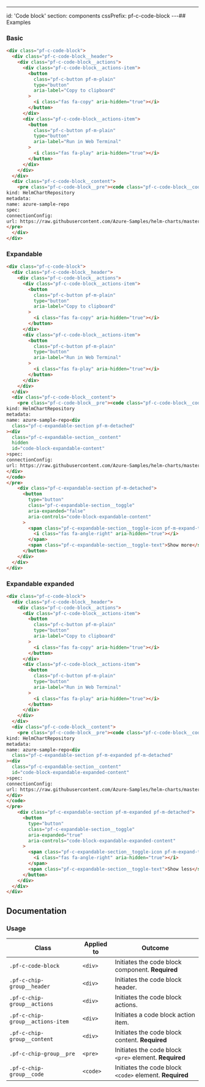 ---
id: 'Code block'
section: components
cssPrefix: pf-c-code-block
---## Examples

### Basic

```html
<div class="pf-c-code-block">
  <div class="pf-c-code-block__header">
    <div class="pf-c-code-block__actions">
      <div class="pf-c-code-block__actions-item">
        <button
          class="pf-c-button pf-m-plain"
          type="button"
          aria-label="Copy to clipboard"
        >
          <i class="fas fa-copy" aria-hidden="true"></i>
        </button>
      </div>
      <div class="pf-c-code-block__actions-item">
        <button
          class="pf-c-button pf-m-plain"
          type="button"
          aria-label="Run in Web Terminal"
        >
          <i class="fas fa-play" aria-hidden="true"></i>
        </button>
      </div>
    </div>
  </div>
  <div class="pf-c-code-block__content">
    <pre class="pf-c-code-block__pre"><code class="pf-c-code-block__code">apiVersion: helm.openshift.io/v1beta1/
kind: HelmChartRepository
metadata:
name: azure-sample-repo
spec:
connectionConfig:
url: https://raw.githubusercontent.com/Azure-Samples/helm-charts/master/docs</code>
</pre>
  </div>
</div>

```

### Expandable

```html
<div class="pf-c-code-block">
  <div class="pf-c-code-block__header">
    <div class="pf-c-code-block__actions">
      <div class="pf-c-code-block__actions-item">
        <button
          class="pf-c-button pf-m-plain"
          type="button"
          aria-label="Copy to clipboard"
        >
          <i class="fas fa-copy" aria-hidden="true"></i>
        </button>
      </div>
      <div class="pf-c-code-block__actions-item">
        <button
          class="pf-c-button pf-m-plain"
          type="button"
          aria-label="Run in Web Terminal"
        >
          <i class="fas fa-play" aria-hidden="true"></i>
        </button>
      </div>
    </div>
  </div>
  <div class="pf-c-code-block__content">
    <pre class="pf-c-code-block__pre"><code class="pf-c-code-block__code">apiVersion: helm.openshift.io/v1beta1/
kind: HelmChartRepository
metadata:
name: azure-sample-repo<div
  class="pf-c-expandable-section pf-m-detached"
><div
  class="pf-c-expandable-section__content"
  hidden
  id="code-block-expandable-content"
>spec:
connectionConfig:
url: https://raw.githubusercontent.com/Azure-Samples/helm-charts/master/docs</div>
</div>
</code>
</pre>
    <div class="pf-c-expandable-section pf-m-detached">
      <button
        type="button"
        class="pf-c-expandable-section__toggle"
        aria-expanded="false"
        aria-controls="code-block-expandable-content"
      >
        <span class="pf-c-expandable-section__toggle-icon pf-m-expand-top">
          <i class="fas fa-angle-right" aria-hidden="true"></i>
        </span>
        <span class="pf-c-expandable-section__toggle-text">Show more</span>
      </button>
    </div>
  </div>
</div>

```

### Expandable expanded

```html
<div class="pf-c-code-block">
  <div class="pf-c-code-block__header">
    <div class="pf-c-code-block__actions">
      <div class="pf-c-code-block__actions-item">
        <button
          class="pf-c-button pf-m-plain"
          type="button"
          aria-label="Copy to clipboard"
        >
          <i class="fas fa-copy" aria-hidden="true"></i>
        </button>
      </div>
      <div class="pf-c-code-block__actions-item">
        <button
          class="pf-c-button pf-m-plain"
          type="button"
          aria-label="Run in Web Terminal"
        >
          <i class="fas fa-play" aria-hidden="true"></i>
        </button>
      </div>
    </div>
  </div>
  <div class="pf-c-code-block__content">
    <pre class="pf-c-code-block__pre"><code class="pf-c-code-block__code">apiVersion: helm.openshift.io/v1beta1/
kind: HelmChartRepository
metadata:
name: azure-sample-repo<div
  class="pf-c-expandable-section pf-m-expanded pf-m-detached"
><div
  class="pf-c-expandable-section__content"
  id="code-block-expandable-expanded-content"
>spec:
connectionConfig:
url: https://raw.githubusercontent.com/Azure-Samples/helm-charts/master/docs</div>
</div>
</code>
</pre>
    <div class="pf-c-expandable-section pf-m-expanded pf-m-detached">
      <button
        type="button"
        class="pf-c-expandable-section__toggle"
        aria-expanded="true"
        aria-controls="code-block-expandable-expanded-content"
      >
        <span class="pf-c-expandable-section__toggle-icon pf-m-expand-top">
          <i class="fas fa-angle-right" aria-hidden="true"></i>
        </span>
        <span class="pf-c-expandable-section__toggle-text">Show less</span>
      </button>
    </div>
  </div>
</div>

```

## Documentation

### Usage

| Class                            | Applied to | Outcome                                                 |
| -------------------------------- | ---------- | ------------------------------------------------------- |
| `.pf-c-code-block`               | `<div>`    | Initiates the code block component. **Required**        |
| `.pf-c-chip-group__header`       | `<div>`    | Initiates the code block header.                        |
| `.pf-c-chip-group__actions`      | `<div>`    | Initiates the code block actions.                       |
| `.pf-c-chip-group__actions-item` | `<div>`    | Initiates a code block action item.                     |
| `.pf-c-chip-group__content`      | `<div>`    | Initiates the code block content. **Required**          |
| `.pf-c-chip-group__pre`          | `<pre>`    | Initiates the code block `<pre>` element. **Required**  |
| `.pf-c-chip-group__code`         | `<code>`   | Initiates the code block `<code>` element. **Required** |
